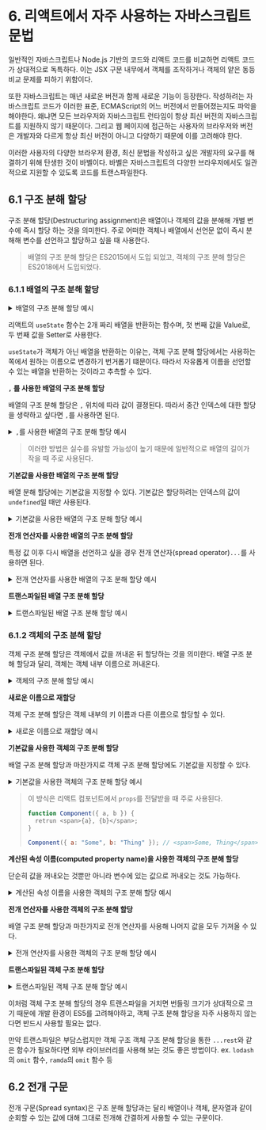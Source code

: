 # 6. 리액트에서 자주 사용하는 자바스크립트 문법

일반적인 자바스크립트나 Node.js 기반의 코드와 리액트 코드를 비교하면 리액트 코드가 상대적으로 독특하다. 이는 JSX 구문 내무에서 객체를 조작하거나 객체의 얕은 동등 비교 문제를 피하기 위함이다.

또한 자바스크립트는 매년 새로운 버전과 함께 새로운 기능이 등장한다. 작성하려는 자바스크립트 코드가 이러한 표준, ECMAScript의 어느 버전에서 만들어졌는지도 파악을 해야한다.
왜냐면 모든 브라우저와 자바스크립트 런타임이 항상 최신 버전의 자바스크립트를 지원하지 않기 때문이다. 그리고 웹 페이지에 접근하는 사용자의 브라우저와 버전은 개발자와 다르게 항상 최신 버전이 아니고 다양하기 때문에 이를 고려해야 한다.

이러한 사용자의 다양한 브라우저 환경, 최신 문법을 작성하고 싶은 개발자의 요구를 해결하기 위해 탄생한 것이 바벨이다. 바벨은 자바스크립트의 다양한 브라우저에서도 일관적으로 지원할 수 있도록 코드를 트랜스파일한다.

## 6.1 구조 분해 할당

구조 분해 할당(Destructuring assignment)은 배열이나 객체의 값을 분해해 개별 변수에 즉시 할당 하는 것을 의미한다. 주로 어떠한 객체나 배열에서 선언문 없이 즉시 분해해 변수를 선언하고 할당하고 싶을 때 사용한다.

> 배열의 구조 분해 할당은 ES2015에서 도입 되었고, 객체의 구조 분해 할당은 ES2018에서 도입되었다.

### 6.1.1 배열의 구조 분해 할당

<details>
<summary>배열의 구조 분해 할당 예시</summary>

```jsx
const array = [1, 2, 3, 4, 5];

// first = 1, second = 2, third = 3, rest = [4, 5]
const [first, second, third, ...rest] = array;
```

</details>

리액트의 `useState` 함수는 2개 짜리 배열을 반환하는 함수며, 첫 번째 값을 Value로, 두 번째 값을 Setter로 사용한다.

`useState`가 객체가 아닌 배열을 반환하는 이유는, 객체 구조 분해 할당에서는 사용하는 쪽에서 원하는 이름으로 변경하기 번거롭기 떄문이다. 따라서 자유롭게 이름을 선언할 수 있는 배열을 반환하는 것이라고 추측할 수 있다.

**`,` 를 사용한 배열의 구조 분해 할당**

배열의 구조 분해 할당은 `,` 위치에 따라 값이 결졍된다. 따라서 중간 인덱스에 대한 할당을 생략하고 싶다면 `,`를 사용하면 된다.

<details>
<summary><code>,</code>를 사용한 배열의 구조 분해 할당 예시</summary>

```jsx
const array = [1, 2, 3, 4, 5];

// first = 1, second = 2, third = 3, rest = [4, 5]
const [first, , , , ...fifth] = array; // 2, 3, 4는 아무 표현식이 없으므로 변수 할당이 생략된다.

console.log(first, fifth); // 1, 5
```

</details>

> 이러한 방법은 실수를 유발할 가능성이 높기 때문에 일반적으로 배열의 길이가 작을 때 주로 사용된다.

**기본값을 사용한 배열의 구조 분해 할당**

배열 분해 할당에는 기본값을 지정할 수 있다. 기본값은 할당하려는 인덱스의 값이 `undefined`일 때만 사용된다.

<details>

<summary>기본값을 사용한 배열의 구조 분해 할당 예시</summary>

```jsx
const array = [0, null, undefined, "", 5];
const [first = 9, second = 9, third = 9, fourth = 9, fifth = 9, sixth = 9] =
  array;

console.log(first, second, third, fourth, fifth, sixth); // 0, null, 9, "", 5, 9
```

`third`는 `undefined`이므로 기본값인 `9`가 할당며 `sixth`는 배열의 길이를 넘어서 구조 분해 할당되었으므로 `undefined`가 할당되어 기본값 `9`가 할당된다.

</details>

**전개 연산자를 사용한 배열의 구조 분해 할당**

특정 값 이후 다시 배열을 선언하고 싶을 경우 전개 연산자(spread operator)`...`를 사용하면 된다.

<details>

<summary>전개 연산자를 사용한 배열의 구조 분해 할당 예시</summary>

```jsx
const array = [1, 2, 3, 4, 5];

const [first, second, ...rest] = array;

console.log(first, second, rest); // 1, 2, [3, 4, 5]
```

</details>

**트랜스파일된 배열 구조 분해 할당**

<details>

<summary>트랜스파일된 배열 구조 분해 할당 예시</summary>

- 트랜스파일 전

```jsx
const array = [1, 2, 3, 4, 5];
const [first, second, third, ...arrayRest] = array;
```

- 트랜스파일 후

```jsx
var array = [1, 2, 3, 4, 5];
var first = array[0],
  second = array[1],
  third = array[2],
  arrayRest = array.slice(3);
```

</details>

### 6.1.2 객체의 구조 분해 할당

객체 구조 분해 할당은 객체에서 값을 꺼내온 뒤 할당하는 것을 의미한다. 배열 구조 분해 할당과 달리, 객체는 객체 내부 이름으로 꺼내온다.

<details>

<summary>객체의 구조 분해 할당 예시</summary>

```jsx
const object = { a: 1, b: 2, c: 3, d: 4, e: 5 };

const { a, b, c, ...objectRest } = object;

console.log(a, b, c, objectRest); // 1, 2, 3, { d: 4, e: 5 }
```

</details>

**새로운 이름으로 재할당**

객체 구조 분해 할당은 객체 내부의 키 이름과 다른 이름으로 할당할 수 있다.

<details>

<summary>새로운 이름으로 재할당 예시</summary>

```jsx
const object = { a: 1, b: 2 };

const { a: newA, b: newB } = object;

console.log(newA, newB); // 1, 2
```

</details>

**기본값을 사용한 객체의 구조 분해 할당**

배열 구조 분해 할당과 마찬가지로 객체 구조 분해 할당에도 기본값을 지정할 수 있다.

<details>

<summary>기본값을 사용한 객체의 구조 분해 할당 예시</summary>

```jsx
const object = { a: 1, b: 2 };

const { a = 9, b = 9, c = 9 } = object;

console.log(a, b, c); // 1, 2, 9
```

</details>

> 이 방식은 리액트 컴포넌트에서 `props`를 전달받을 때 주로 사용된다.
>
> ```jsx
> function Component({ a, b }) {
>   retrun <span>{a}, {b}</span>;
> }
>
> Component({ a: "Some", b: "Thing" }); // <span>Some, Thing</span>
> ```

**계산된 속성 이름(computed property name)을 사용한 객체의 구조 분해 할당**

단순히 값을 꺼내오는 것뿐만 아니라 변수에 있는 값으로 꺼내오는 것도 가능하다.

<details>

<summary>계산된 속성 이름을 사용한 객체의 구조 분해 할당 예시</summary>

```jsx
const key = "a";
const object = { a: 1, b: 2 };

const { [key]: a } = object;

console.log(a); // 1
```

`key`라는 `"a"` 값은 `object`에서 `"a"`라는 값을 꺼내오기 위해 `[key]` 문법을 사용했다.
이러한 계산된 속성 이름을 사용하기 위해서는 반드시 이름을 선언하는 `: a`와 같은 변수 네이밍이 필요하다.
그렇지 않으면 에러가 발생한다. `const {[key]} = object; // Uncaught SyntaxError: Unexpected token '['`

</details>

**전개 연산자를 사용한 객체의 구조 분해 할당**

배열 구조 분해 할당과 마찬가지로 전개 연산자를 사용해 나머지 값을 모두 가져올 수 있다.

<details>

<summary>전개 연산자를 사용한 객체의 구조 분해 할당 예시</summary>

```jsx
const object = { a: 1, b: 2, c: 3, d: 4, e: 5 };

const { a, b, ...objectRest } = object;

console.log(a, b, objectRest); // 1, 2, { c: 3, d: 4, e: 5 }
```

</details>

**트랜스파일된 객체 구조 분해 할당**

<details>

<summary>트랜스파일된 객체 구조 분해 할당 예시</summary>

- 트랜스파일 전

```jsx
const object = { a: 1, b: 2, c: 3, d: 4, e: 5 };

const { a, b, ...objectRest } = object;
```

- 트랜스파일 후

```jsx
function _objectWithoutProperties(source, excluded) {
  if (source == null) return {};
  var target = _objectWithoutPropertiesLoose(source, excluded);
  var key, i;
  if (Object.getOwnPropertySymbols) {
    var sourceSymbolKeys = Object.getOwnPropertySymbols(source);
    for (i = 0; i < sourceSymbolKeys.length; i++) {
      key = sourceSymbolKeys[i];
      if (excluded.indexOf(key) >= 0) continue;
      if (!Object.prototype.propertyIsEnumerable.call(source, key)) continue;
      target[key] = source[key];
    }
  }
  return target;
}

function _objectWithoutPropertiesLoose(source, excluded) {
  if (source == null) return {};
  var target = {};
  var sourceKeys = Object.keys(source);
  var key, i;
  for (i = 0; i < sourceKeys.length; i++) {
    key = sourceKeys[i];
    if (excluded.indexOf(key) >= 0) continue;
    target[key] = source[key];
  }
  return target;
}

var object = { a: 1, b: 2, c: 3, d: 4, e: 5 };

var a = object.a,
  b = object.b,
  objectRest = _objectWithoutProperties(object, ["a", "b"]);
```

배열과 달리 객체의 구조 분해 할당을 트랜스파일할 경우 복잡한 코드가 생성된다.
`_objectWithoutProperties`는 객체와 해당 객체에서 제외할 키가 포함된 배열 두 가지를 인수로 받고, 이 두가지 값을 활용해 해당 객체에서 특정 키를 제외한다.
`_objectWithoutPropertiesLoose` 함수는 `Object.getOwnPropertySymbols`가 존재하는 환경인 경우(객체 내부에서 심벌의 존재를 확인할 수 있는 경우)를 대비해 이에 대한 예외 처리를 해준다.

</details>

이처럼 객체 구조 분해 할당의 경우 트랜스파일을 거치면 번들링 크기가 상대적으로 크기 때문에 개발 환경이 ES5를 고려해야하고, 객체 구조 분해 할당을 자주 사용하지 않는다면 반드시 사용할 필요는 없다.

만약 트랜스파일은 부담스럽지만 객체 구조 객체 구조 분해 할당을 통한 `...rest`와 같은 함수가 필요하다면 외부 라이브러리를 사용해 보는 것도 좋은 방법이다.
ex. `lodash`의 `omit` 함수, `ramda`의 `omit` 함수 등

## 6.2 전개 구문

전개 구문(Spread syntax)은 구조 분해 할당과는 달리 배열이나 객체, 문자열과 같이 순회할 수 있는 값에 대해 그대로 전개해 간결하게 사용할 수 있는 구문이다.
